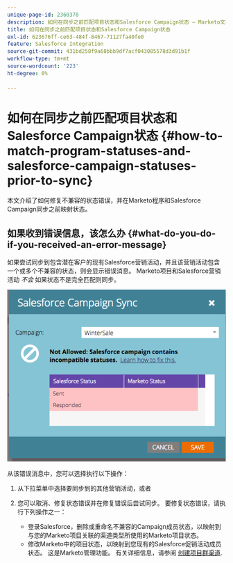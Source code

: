```yaml
---
unique-page-id: 2360370
description: 如何在同步之前匹配项目状态和Salesforce Campaign状态 — Marketo文档 — 产品文档
title: 如何在同步之前匹配项目状态和Salesforce Campaign状态
exl-id: 623676ff-ce63-484f-8467-71127fa40fe0
feature: Salesforce Integration
source-git-commit: 431bd258f9a68bbb9df7acf043085578d3d91b1f
workflow-type: tm+mt
source-wordcount: '223'
ht-degree: 0%

---
```


# 如何在同步之前匹配项目状态和Salesforce Campaign状态 {#how-to-match-program-statuses-and-salesforce-campaign-statuses-prior-to-sync}

本文介绍了如何修复不兼容的状态错误，并在Marketo程序和Salesforce Campaign同步之前映射状态。

## 如果收到错误信息，该怎么办 {#what-do-you-do-if-you-received-an-error-message}

如果尝试同步到包含潜在客户的现有Salesforce营销活动，并且该营销活动包含一个或多个不兼容的状态，则会显示错误消息。 Marketo项目和Salesforce营销活动 *不会* 如果状态不是完全匹配则同步。

![](assets/image2015-7-22-9-3a23-3a29.png)

从该错误消息中，您可以选择执行以下操作：

1. 从下拉菜单中选择要同步到的其他营销活动，或者
1. 您可以取消、修复状态错误并在修复错误后尝试同步。 要修复状态错误，请执行下列操作之一：

   * 登录Salesforce，删除或重命名不兼容的Campaign成员状态，以映射到与您的Marketo项目关联的渠道类型所使用的Marketo项目状态。
   * 修改Marketo中的项目状态，以映射到您现有的Salesforce促销活动成员状态。 这是Marketo管理功能。 有关详细信息，请参阅 [创建项目群渠道](/help/marketo/product-docs/administration/tags/create-a-program-channel.md).
